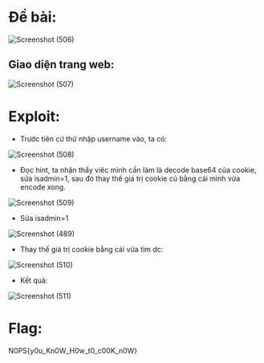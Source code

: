 # Đề bài:
![Screenshot (506)](https://github.com/anhshidou/nopsctf-2024/assets/152991010/84d4b7cc-e5e5-45e4-b4d9-8936b27764ee)

## Giao diện trang web:
![Screenshot (507)](https://github.com/anhshidou/nopsctf-2024/assets/152991010/4394f464-098c-4a88-8693-5ae1d48abeb9)

# Exploit:
- Trước tiên cứ thử nhập username vào, ta có:

![Screenshot (508)](https://github.com/anhshidou/nopsctf-2024/assets/152991010/a00dd640-72fe-4e17-8cc2-af5fde51e01d)

- Đọc hint, ta nhận thấy viêc mình cần làm là decode base64 của cookie, sửa isadmin=1, sau đó thay thế giá trị cookie cũ bằng cái mình vừa encode xong.

![Screenshot (509)](https://github.com/anhshidou/nopsctf-2024/assets/152991010/cd229509-6635-4679-867a-c9abf2ce2bf4)

- Sửa isadmin=1

![Screenshot (489)](https://github.com/anhshidou/nopsctf-2024/assets/152991010/fb2c0442-ce4b-4336-acee-f716d6ee68da)

- Thay thế giá trị cookie bằng cái vừa tìm dc:

![Screenshot (510)](https://github.com/anhshidou/nopsctf-2024/assets/152991010/b1569066-7a26-4180-bdbe-2c596b96a898)

- Kết quả:

![Screenshot (511)](https://github.com/anhshidou/nopsctf-2024/assets/152991010/3de0fbe2-1292-461b-b732-870f8116c52a)

# Flag:
 N0PS{y0u_Kn0W_H0w_t0_c00K_n0W}
